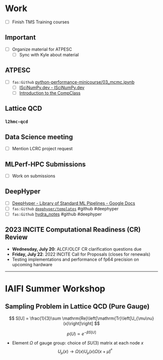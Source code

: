 # Work
- [ ] Finish TMS Training courses

## Important
- [ ] Organize material for ATPESC
  - [ ] Sync with Kyle about material

## ATPESC
- [ ] `fas:Github` [python-performance-minicourse/03_mcmc.ipynb](https://github.com/henryiii/python-performance-minicourse/blob/master/03_mcmc.ipynb)
	- [ ] [ISciNumPy.dev - ISciNumPy.dev](https://iscinumpy.gitlab.io/)
	- [ ] [Introduction to the CompClass](https://henryiii.github.io/compclass/IntroToJupyterBook)

## Lattice QCD
### `l2hmc-qcd`
  
## Data Science meeting
- [ ] Mention LCRC project request

## MLPerf-HPC Submissions
- [ ] Work on submissions

## DeepHyper
- [ ] [DeepHyper - Library of Standard ML Pipelines - Google Docs](https://docs.google.com/document/d/1GwiIfCwCtGFdBH0VA1prywDHdSgp9UqyDCfx6vl75x8/edit#heading=h.y0m809kes0g0)
- [ ] `fas:Github` [`deephyper/templates`](https://github.com/deephyper/templates)  #github #deephyper
- [ ] `fas:Github` [hydra_notes](https://gist.github.com/saforem2/b11cbd7297a5e0a105ee37936a604c55) #github #deephyper

## 2023 INCITE Computational Readiness (CR) Review
- **Wednesday, July 20**: ALCF/OLCF CR clarification questions due
- **Friday, July 22**: 2022 INCITE Call for Proposals (closes for renewals)
- Testing implementations and performance of fp64 precision on upcoming hardware
---

# IAIFI Summer Workshop
## Sampling Problem in Lattice QCD (Pure Gauge)

$$
S[U] = \frac{1}{3}\sum \mathrm{Re}\left[\mathrm{Tr}\left[U_{\mu\nu}(x)\right]\right]
$$

$$
p(U) \propto e^{-\beta S[U]}
$$

- Element $\Omega$ of gauge group: choice of $SU(3)$ matrix at each node $x$
$$ U_{\mu}(x) \rightarrow \Omega(x) U_{\mu}(x)\Omega(x+\hat{\mu})^{\dagger}$$